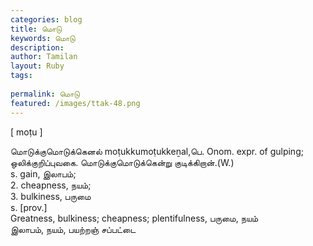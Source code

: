 ```yaml
---
categories: blog
title: மொடு
keywords: மொடு
description: 
author: Tamilan
layout: Ruby
tags: 
 
permalink: மொடு
featured: /images/ttak-48.png
---
```

  
[ moṭu ]  
  
மொடுக்குமொடுக்கெனல் moṭukkumoṭukkeṉal,பெ. Onom. expr. of gulping; ஒலிக்குறிப்புவகை. மொடுக்குமொடுக்கென்று குடிக்கிறான்.(W.)  
s. gain, இலாபம்;   
2. cheapness, நயம்;   
3. bulkiness, பருமை  
s. [prov.]  
Greatness, bulkiness; cheapness; plentifulness, பருமை, நயம்  
இலாபம், நயம், பயற்றஞ் சப்பட்டை